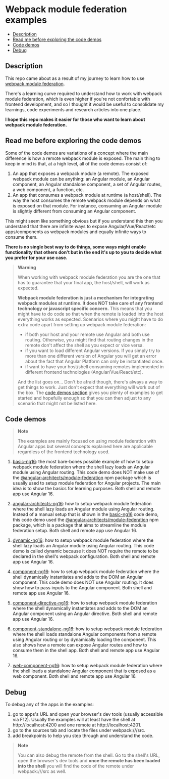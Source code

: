 # Webpack module federation examples

- [Description](#description)
- [Read me before exploring the code demos](#read-me-before-exploring-the-code-demos)
- [Code demos](#code-demos)
- [Debug](#debug)

## Description 

This repo came about as a result of my journey to learn how to use [webpack module federation](https://webpack.js.org/concepts/module-federation/).

There's a learning curve required to understand how to work with webpack module federation, which is even higher if you're not confortable with frontend development, and so I thought it would be useful to consolidate my learnings, code experiments and research articles into one place. 

**I hope this repo makes it easier for those who want to learn about webpack module federation.**

## Read me before exploring the code demos

Some of the code demos are variations of a concept where the main difference is how a remote webpack module is exposed. The main thing to keep in mind is that, at a high level, all of the code demos consist of:

1) An app that exposes a webpack module (a remote). The exposed webpack module can be anything: an Angular module, an Angular component, an Angular standalone component, a set of Angular routes, a web component, a function, etc. 
2) An app that consumes a webpack module at runtime (a host/shell). The way the host consumes the remote webpack module depends on what is exposed on that module. For instance, consuming an Angular module is slightly different from consuming an Angular component.

This might seem like something obvious but if you understand this then you understand that there are infinite ways to expose Angular/Vue/React/etc apps/components as webpack modules and equally infinite ways to consume them. 

**There is no single best way to do things, some ways might enable functionality that others don't but in the end it's up to you to decide what you prefer for your use case.**

> **Warning**
>
> When working with webpack module federation you are the one that has to guarantee that your final app, the host/shell, will work as expected. 
> 
> **Webpack module federation is **just** a mechanism for integrating webpack modules at runtime. It does NOT take care of any frontend technology or javascript specific concern.** This means that you might have to do code so that when the remote is loaded into the host everything works as expected. Scenarios where you might have to do extra code apart from setting up webpack module federation:
> 
> - if both your host and your remote use Angular and both use routing. Otherwise, you might find that routing changes in the remote don't affect the shell as you expect or vice versa. 
> - if you want to load different Angular versions. If you simply try to more than one different version of Angular you will get an error about the fact that Angular Platform can only be instantiated once.
> - if want to have your host/shell consuming remotes implemented in different frontend technologies (Angular/Vue/React/etc).  
>
> And the list goes on... Don't be afraid though, there's always a way to get things to work. Just don't expect that everything will work out of the box. The [code demos section](#code-demos) gives you plenty of examples to get started and hopefully enough so that you can then adjust to any scenario that might not be listed here. 
>

## Code demos

> **Note**
>
> The examples are mainly focused on using module federation with Angular apps but several concepts explained here are applicable regardless of the frontend technology used.
>

1) [basic-ng16](/code-demos/basic-ng16/README.md): the most bare-bones possible example of how to setup webpack module federation where the shell lazy loads an Angular module using Angular routing. This code demo does NOT make use of the [@angular-architects/module-federation](https://www.npmjs.com/package/@angular-architects/module-federation) npm package which is usually used to setup module federation for Angular projects. The main idea is to show the basics for learning purposes. Both shell and remote app use Angular 16. 
   
2) [angular-architects-ng16](/code-demos/angular-architects-ng16/README.md): how to setup webpack module federation where the shell lazy loads an Angular module using Angular routing. Instead of a manual setup that is shown in the [basic-ng16](/code-demos/basic-ng16/README.md) code demo, this code demo used the [@angular-architects/module-federation](https://www.npmjs.com/package/@angular-architects/module-federation) npm package, which is a package that aims to streamline the module federation setup. Both shell and remote app use Angular 16. 

3) [dynamic-ng16](/code-demos/dynamic-ng16/README.md): how to setup webpack module federation where the shell lazy loads an Angular module using Angular routing. This code demo is called dynamic because it does NOT require the remote to be declared in the shell's webpack configuration. Both shell and remote app use Angular 16. 
 
4) [component-ng16](/code-demos/component-ng16/README.md): how to setup webpack module federation where the shell dynamically instantiates and adds to the DOM an Angular component. This code demo does NOT use Angular routing. It does show how to pass inputs to the Angular component. Both shell and remote app use Angular 16. 

5) [component-directive-ng16](/code-demos/component-directive-ng16/README.md): how to setup webpack module federation where the shell dynamically instantiates and adds to the DOM an Angular component using an Angular directive. Both shell and remote app use Angular 16. 

6) [component-standalone-ng16](/code-demos/component-standalone-ng16/README.md): how to setup webpack module federation where the shell loads standalone Angular components from a remote using Angular routing or by dynamically loading the component. This also shows how a remote can expose Angular routes and how to consume them in the shell app. Both shell and remote app use Angular 16.

7) [web-component-ng16](/code-demos/web-component-ng16/README.md): how to setup webpack module federation where the shell loads a standalone Angular component that is exposed as a web component. Both shell and remote app use Angular 16.

## Debug

To debug any of the apps in the examples:
1) go to apps's URL and open your browser's dev tools (usually accessible via F12). Usually the examples will at least have the shell at http://localhost:4200 and one remote at http://localhost:4201.
2) go to the sources tab and locate the files under webpack:///src.
3) add breakpoints to help you step through and understand the code.

> **Note**
>
> You can also debug the remote from the shell. Go to the shell's URL, open the browser's dev tools and **once the remote has been loaded into the shell** you will find the code of the remote under webpack:///src as well.
> 